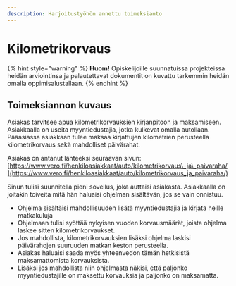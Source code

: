 ```yaml
---
description: Harjoitustyöhön annettu toimeksianto
---
```


# Kilometrikorvaus

{% hint style="warning" %}
**Huom!** Opiskelijoille suunnatuissa projekteissa heidän arviointinsa ja palautettavat dokumentit on kuvattu tarkemmin heidän omalla oppimisalustallaan.
{% endhint %}

## Toimeksiannon kuvaus <a id="vaatimukset-toimeksiannon-ohjelmalle"></a>

Asiakas tarvitsee apua kilometrikorvauksien kirjanpitoon ja maksamiseen. Asiakkaalla on useita myyntiedustajia, jotka kulkevat omalla autollaan. Pääasiassa asiakkaan tulee maksaa kirjattujen kilometrien perusteella kilometrikorvaus sekä mahdolliset päivärahat.

Asiakas on antanut lähteeksi seuraavan sivun: [https://www.vero.fi/henkiloasiakkaat/auto/kilometrikorvaus\_ja\_paivaraha/](https://www.vero.fi/henkiloasiakkaat/auto/kilometrikorvaus_ja_paivaraha/)

Sinun tulisi suunnitella pieni sovellus, joka auttaisi asiakasta. Asiakkaalla on joitakin toiveita mitä hän haluaisi ohjelman sisältävän, jos se vain onnistuu.

* Ohjelma sisältäisi mahdollisuuden lisätä myyntiedustajia ja kirjata heille matkakuluja
* Ohjelmaan tulisi syöttää nykyisen vuoden korvausmäärät, joista ohjelma laskee sitten kilometrikorvaukset.
* Jos mahdollista, kilometrikorvauksien lisäksi ohjelma laskisi päivärahojen suuruuden matkan keston perusteella.
* Asiakas haluaisi saada myös yhteenvedon tämän hetkisistä maksamattomista korvauksista. 
* Lisäksi jos mahdollista niin ohjelmasta näkisi, että paljonko myyntiedustajille on maksettu korvauksia ja paljonko on maksamatta.

